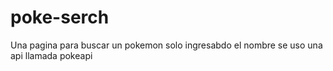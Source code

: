 # poke-serch
Una pagina para buscar un pokemon solo ingresabdo el nombre se uso una api llamada pokeapi
